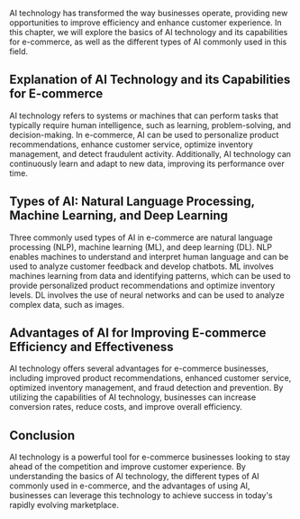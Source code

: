 
AI technology has transformed the way businesses operate, providing new opportunities to improve efficiency and enhance customer experience. In this chapter, we will explore the basics of AI technology and its capabilities for e-commerce, as well as the different types of AI commonly used in this field.

Explanation of AI Technology and its Capabilities for E-commerce
----------------------------------------------------------------

AI technology refers to systems or machines that can perform tasks that typically require human intelligence, such as learning, problem-solving, and decision-making. In e-commerce, AI can be used to personalize product recommendations, enhance customer service, optimize inventory management, and detect fraudulent activity. Additionally, AI technology can continuously learn and adapt to new data, improving its performance over time.

Types of AI: Natural Language Processing, Machine Learning, and Deep Learning
-----------------------------------------------------------------------------

Three commonly used types of AI in e-commerce are natural language processing (NLP), machine learning (ML), and deep learning (DL). NLP enables machines to understand and interpret human language and can be used to analyze customer feedback and develop chatbots. ML involves machines learning from data and identifying patterns, which can be used to provide personalized product recommendations and optimize inventory levels. DL involves the use of neural networks and can be used to analyze complex data, such as images.

Advantages of AI for Improving E-commerce Efficiency and Effectiveness
----------------------------------------------------------------------

AI technology offers several advantages for e-commerce businesses, including improved product recommendations, enhanced customer service, optimized inventory management, and fraud detection and prevention. By utilizing the capabilities of AI technology, businesses can increase conversion rates, reduce costs, and improve overall efficiency.

Conclusion
----------

AI technology is a powerful tool for e-commerce businesses looking to stay ahead of the competition and improve customer experience. By understanding the basics of AI technology, the different types of AI commonly used in e-commerce, and the advantages of using AI, businesses can leverage this technology to achieve success in today's rapidly evolving marketplace.
